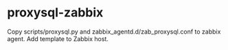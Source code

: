 # proxysql-zabbix

Copy scripts/proxysql.py and zabbix_agentd.d/zab_proxysql.conf to zabbix agent.
Add template to Zabbix host.
